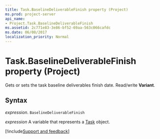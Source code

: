 ```yaml
---
title: Task.BaselineDeliverableFinish property (Project)
ms.prod: project-server
api_name:
- Project.Task.BaselineDeliverableFinish
ms.assetid: 2c771e83-3e86-bf52-69aa-563c066cafdc
ms.date: 06/08/2017
localization_priority: Normal
---
```



# Task.BaselineDeliverableFinish property (Project)

Gets or sets the task baseline deliverables finish date. Read/write  **Variant**.


## Syntax

_expression_. `BaselineDeliverableFinish`

_expression_ A variable that represents a [Task](./Project.Task.md) object.

[!include[Support and feedback](~/includes/feedback-boilerplate.md)]